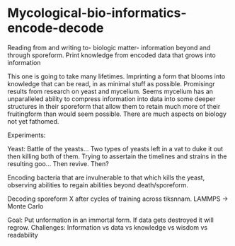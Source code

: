 # Mycological-bio-informatics-encode-decode
Reading from and writing to- biologic matter- information beyond and through sporeform. Print knowledge from encoded data that grows into information

This one is going to take many lifetimes. Imprinting a form that blooms into knowledge that can be read, in as minimal stuff as possible.
Promisingr results from research on yeast and mycelium. Seems mycelium has an unparalleled ability to compress information into data into some deeper structures in their sporeform that allow them to retain much more of their fruitingform than would seem possible.
There are much aspects on biology not yet fathomed.

Experiments: 

Yeast: Battle of the yeasts... Two types of yeasts left in a vat to duke it out then killing both of them. Trying to assertain the timelines and strains in the resulting goo... Then revive. Then?

Encoding bacteria that are invulnerable to that which kills the yeast, observing abilities to regain abilities beyond death/sporeform.

Decoding sporeform X after cycles of training across tiksnnam. LAMMPS -> Monte Carlo

Goal: Put unformation in an immortal form. If data gets destroyed it will regrow. 
Challenges: Information vs data vs knowledge vs wisdom vs readability
